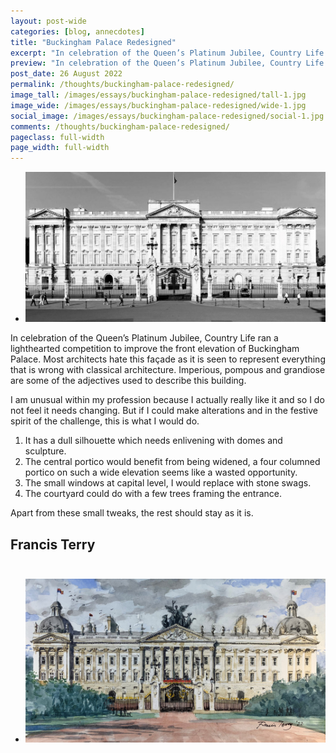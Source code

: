 ```yaml
---
layout: post-wide
categories: [blog, annecdotes]
title: "Buckingham Palace Redesigned"
excerpt: "In celebration of the Queen’s Platinum Jubilee, Country Life ran a lighthearted competition to improve the front elevation of Buckingham Palace. If I could make alterations and in the festive spirit of the challenge, this is what I would do."
preview: "In celebration of the Queen’s Platinum Jubilee, Country Life ran a lighthearted competition to improve the front elevation of Buckingham Palace. If I could make alterations and in the festive spirit of the challenge, this is what I would do."
post_date: 26 August 2022
permalink: /thoughts/buckingham-palace-redesigned/
image_tall: /images/essays/buckingham-palace-redesigned/tall-1.jpg
image_wide: /images/essays/buckingham-palace-redesigned/wide-1.jpg
social_image: /images/essays/buckingham-palace-redesigned/social-1.jpg
comments: /thoughts/buckingham-palace-redesigned/
pageclass: full-width
page_width: full-width
---
```


<ul class="list">
	<li class="full">
		<a class="fancybox" rel="group" href="/images/essays/buckingham-palace-redesigned/01.jpg">
			<img src="/images/essays/buckingham-palace-redesigned/thumbs/01.jpg" alt="{{ page.title }}" />
		</a>
	</li>
</ul>

<div class="wrapper">

<p>
	In celebration of the Queen’s Platinum Jubilee, Country Life ran a lighthearted competition to improve the front elevation of Buckingham Palace. Most architects hate this façade as it is seen to represent everything that is wrong with classical architecture. Imperious, pompous and grandiose are some of the adjectives used to describe this building.
</p><p>
	I am unusual within my profession because I actually really like it and so I do not feel it needs changing. But if I could make alterations and in the festive spirit of the challenge, this is what I would do.
</p><p>
	<ol>
		<li>It has a dull silhouette which needs enlivening with domes and sculpture.</li>
		<li>The central portico would benefit from being widened, a four columned portico on such a wide elevation seems like a wasted opportunity.</li>
		<li>The small windows at capital level, I would replace with stone swags.</li>
		<li>The courtyard could do with a few trees framing the entrance.</li>
	</ol>
</p><p>
	Apart from these small tweaks, the rest should stay as it is.
</p>

<h2 id="francis-terry">Francis Terry<br/><br/></h2>

</div>

<ul class="list">
	<li class="full">
		<a class="fancybox" rel="group" href="/images/essays/buckingham-palace-redesigned/02.jpg">
			<img src="/images/essays/buckingham-palace-redesigned/thumbs/02.jpg" alt="{{ page.title }}" />
		</a>
	</li>
</ul>